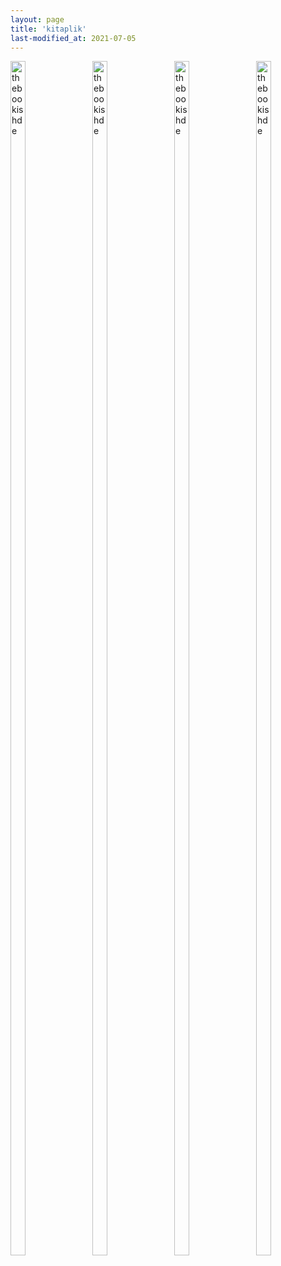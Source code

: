 ```yaml
---
layout: page
title: 'kitaplik'
last-modified_at: 2021-07-05
---
```



<!--ROW 48 starts-->

<div class="parent" style="clear: both;">
  <a href="#kitap">
   <img alt="thebookishde" class="image11" src="https://1.bp.blogspot.com/-gBk4EdMYER8/X6Mu91VLHVI/AAAAAAAARhA/nzRdGrEFtYg-RwpE3l6zZEqzTi_jOjiJACLcBGAsYHQ/s320/Image%2BPlaceholder.jpg" style="float: left; height: 70%; margin-bottom: 1em; margin-right: 4%; width: 22%;" title="thebookishde" /></a>

  <a href="#kitap">
   <img alt="thebookishde" class="image11" src="https://1.bp.blogspot.com/-gBk4EdMYER8/X6Mu91VLHVI/AAAAAAAARhA/nzRdGrEFtYg-RwpE3l6zZEqzTi_jOjiJACLcBGAsYHQ/s320/Image%2BPlaceholder.jpg" style="float: left; height: 70%; margin-bottom: 1em; margin-right: 4%; width: 22%;" title="thebookishde" /></a>

  <a href="#kitap">
<img alt="thebookishde" class="image11" src="https://1.bp.blogspot.com/-gBk4EdMYER8/X6Mu91VLHVI/AAAAAAAARhA/nzRdGrEFtYg-RwpE3l6zZEqzTi_jOjiJACLcBGAsYHQ/s320/Image%2BPlaceholder.jpg" style="float: left; height: 70%; margin-bottom: 1em; margin-right: 4%; width: 22%;" title="thebookishde" /></a>

  <a href="#kitap">
<img alt="thebookishde" class="image11" src="https://1.bp.blogspot.com/-gBk4EdMYER8/X6Mu91VLHVI/AAAAAAAARhA/nzRdGrEFtYg-RwpE3l6zZEqzTi_jOjiJACLcBGAsYHQ/s320/Image%2BPlaceholder.jpg" style="float: left; height: 70%; margin-bottom: 1em; width: 22%;" title="thebookishde" /></a>
<br />
</div>

<!-- text ROW 48 starts -->
<div style="clear: both;">
  <div
    style="cursor: default; font-size: 60%; float: left; height: 70%; margin-bottom: 1em; margin-right: 4%; width: 22%;"
  >
    &nbsp;
  </div>
  <div
    style="cursor: default; font-size: 60%; float: left; height: 70%; margin-bottom: 1em; margin-right: 4%; width: 22%;"
  >
    &nbsp;
  </div>
  <div
    style="cursor: default; font-size: 60%; float: left; height: 70%; margin-bottom: 1em; margin-right: 4%; width: 22%;"
  >
    &nbsp;
  </div>
  <div
    style="cursor: default; font-size: 60%; float: left; height: 70%; margin-bottom: 1em; width: 22%;"
  >
    &nbsp;
  </div>
  <br />
</div>
<!-- text ROW 48 ends -->
<!--ROW 48 ends-->
